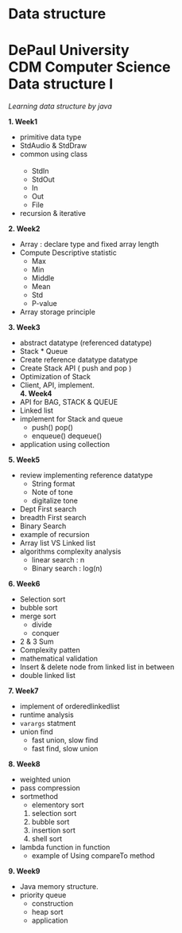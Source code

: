 # Data structure   
DePaul University      
CDM Computer Science     
Data structure I     
======     
*Learning data structure by java*     

**1. Week1**  
  * primitive data type
  * StdAudio & StdDraw
  * common using class      
    
    * StdIn
    * StdOut
    * In
    * Out     
    * File 
  * recursion & iterative  
  
**2. Week2**
  * Array : declare type and fixed array length
  * Compute Descriptive statistic
    * Max
    * Min
    * Middle
    * Mean
    * Std
    * P-value
  * Array storage principle     
  
**3. Week3**     
  * abstract datatype (referenced datatype)
  * Stack * Queue
  * Create reference datatype datatype
  * Create Stack API ( push and pop )
  * Optimization of Stack
  * Client, API, implement.    
**4. Week4**
  * API for BAG, STACK & QUEUE
  * Linked list
  * implement for Stack and queue
    *  push() pop()
    *  enqueue() dequeue()
  * application using collection
 
**5. Week5**  
* review implementing reference datatype     
  * String format
  * Note of tone
  * digitalize tone
* Dept First search
* breadth First search
* Binary Search
* example of recursion
* Array list VS Linked list
* algorithms complexity analysis
  * linear search : n
  * Binary search : log(n)
  
**6. Week6** 
* Selection sort
* bubble sort
* merge sort
  * divide
  * conquer
* 2 & 3 Sum
* Complexity patten
* mathematical validation
* Insert & delete node from linked list in between
* double linked list  

**7. Week7**
* implement of orderedlinkedlist
* runtime analysis
* `varargs` statment
* union find
  * fast union, slow find
  * fast find, slow union
  
**8. Week8**
* weighted union
* pass compression
* sortmethod
  * elementory sort
  1. selection sort
  2. bubble sort
  3. insertion sort
  4. shell sort
* lambda function in function
  * example of Using compareTo method
  
**9. Week9**
* Java memory structure.
* priority queue
  * construction
  * heap sort
  * application
  
